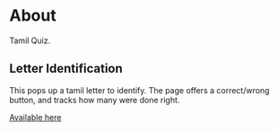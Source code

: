 # About

Tamil Quiz.

## Letter Identification

This pops up a tamil letter to identify.
The page offers a correct/wrong button, and tracks how many were done right.

[Available here](http://lakshmankumar12.github.io/teach_tamil_to_kids/letter_identification)

